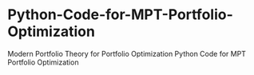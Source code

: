 # Python-Code-for-MPT-Portfolio-Optimization
Modern Portfolio Theory for Portfolio Optimization
Python Code for MPT Portfolio Optimization
